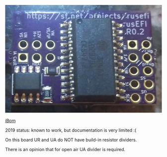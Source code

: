 ![img](cj125_02_t.jpg)

[iBom](https://gerefi.com/docs/ibom/O2_input_CJ125_latest.html)

2019 status: known to work, but documentation is very limited :(

On this board UR and UA do NOT have build-in resistor dividers.

There is an opinion that for open air UA divider is required.